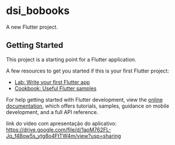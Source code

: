 # dsi_bobooks

A new Flutter project.

## Getting Started

This project is a starting point for a Flutter application.

A few resources to get you started if this is your first Flutter project:

- [Lab: Write your first Flutter app](https://docs.flutter.dev/get-started/codelab)
- [Cookbook: Useful Flutter samples](https://docs.flutter.dev/cookbook)

For help getting started with Flutter development, view the
[online documentation](https://docs.flutter.dev/), which offers tutorials,
samples, guidance on mobile development, and a full API reference.

link do vídeo com apresentação do aplicativo: https://drive.google.com/file/d/1aoM762FL-Jq_f4Bow5s_ytg8o4FtTW4m/view?usp=sharing
